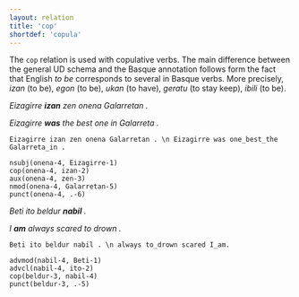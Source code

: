 ```yaml
---
layout: relation
title: 'cop'
shortdef: 'copula'
---
```


The `cop` relation is used with copulative verbs. The main difference between the general UD schema and the Basque annotation follows form the fact that English *to be* corresponds to several  in Basque verbs. More precisely, *izan* (to be), *egon* (to be), *ukan* (to have), *geratu* (to stay keep), *ibili* (to be).

*Eizagirre **izan** zen onena Galarretan .* 

*Eizagirre **was** the best one in Galarreta .*

~~~ sdparse
Eizagirre izan zen onena Galarretan . \n Eizagirre was one_best_the Galarreta_in . 

nsubj(onena-4, Eizagirre-1)
cop(onena-4, izan-2)
aux(onena-4, zen-3)
nmod(onena-4, Galarretan-5)
punct(onena-4, .-6)
~~~

*Beti ito beldur **nabil** .*

*I **am** always scared to drown .* 

~~~ sdparse
Beti ito beldur nabil . \n always to_drown scared I_am. 

advmod(nabil-4, Beti-1)
advcl(nabil-4, ito-2)
cop(beldur-3, nabil-4)
punct(beldur-3, .-5)
~~~
<!-- Interlanguage links updated Út zář 29 18:41:15 CEST 2020 -->
